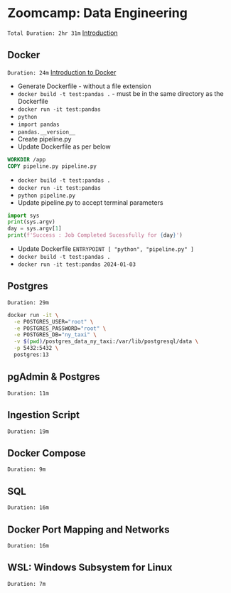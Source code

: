 # Zoomcamp: Data Engineering

`Total Duration: 2hr 31m`
[Introduction](https://github.com/DataTalksClub/data-engineering-zoomcamp/tree/main/week_1_basics_n_setup)

## Docker

`Duration: 24m`
[Introduction to Docker](https://www.youtube.com/watch?v=EYNwNlOrpr0&list=PL3MmuxUbc_hJed7dXYoJw8DoCuVHhGEQb)

- Generate Dockerfile - without a file extension
- `docker build -t test:pandas .` - must be in the same directory as the Dockerfile
- `docker run -it test:pandas`
- `python`
- `import pandas`
- `pandas.__version__`
- Create pipeline.py
- Update Dockerfile as per below

```dockerfile
WORKDIR /app 
COPY pipeline.py pipeline.py
```

- `docker build -t test:pandas .`
- `docker run -it test:pandas`
- `python pipeline.py`
- Update pipeline.py to accept terminal parameters

```python
import sys
print(sys.argv)
day = sys.argv[1]
print(f'Success : Job Completed Sucessfully for {day}')
```

- Update Dockerfile `ENTRYPOINT [ "python", "pipeline.py" ]`
- `docker build -t test:pandas .`
- `docker run -it test:pandas 2024-01-03`

## Postgres

`Duration: 29m`

```bash
docker run -it \
  -e POSTGRES_USER="root" \
  -e POSTGRES_PASSWORD="root" \
  -e POSTGRES_DB="ny_taxi" \
  -v $(pwd)/postgres_data_ny_taxi:/var/lib/postgresql/data \
  -p 5432:5432 \
  postgres:13
```

## pgAdmin & Postgres

`Duration: 11m`

## Ingestion Script

`Duration: 19m`

## Docker Compose

`Duration: 9m`

## SQL

`Duration: 16m`

## Docker Port Mapping and Networks

`Duration: 16m`

## WSL: Windows Subsystem for Linux

`Duration: 7m`
